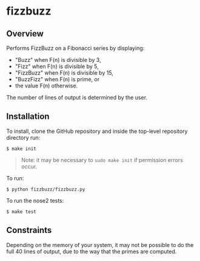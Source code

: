 # fizzbuzz

## Overview

Performs FizzBuzz on a Fibonacci series by displaying:
- "Buzz" when F(n) is divisible by 3,
- "Fizz" when F(n) is divisible by 5,
- "FizzBuzz" when F(n) is divisible by 15,
- "BuzzFizz" when F(n) is prime, or
- the value F(n) otherwise.

The number of lines of output is determined by the user.

## Installation

To install, clone the GitHub repository and inside the top-level repository directory run:
```
$ make init
```
> Note: it may be necessary to ```sudo make init``` if permission errors occur.

To run:
```
$ python fizzbuzz/fizzbuzz.py
```

To run the nose2 tests:
```
$ make test
```

## Constraints

Depending on the memory of your system, it may not be possible to do the full 40 lines of output, due to the way that the primes are computed.
